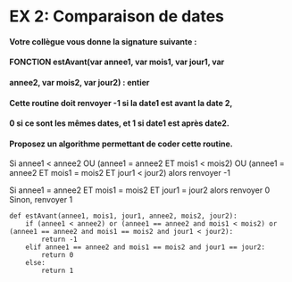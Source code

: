 # EX 2: Comparaison de dates


#### Votre collègue vous donne la signature suivante :
#### FONCTION estAvant(var annee1, var mois1, var jour1, var
#### annee2, var mois2, var jour2) : entier
#### Cette routine doit renvoyer -1 si la date1 est avant la date 2,
#### 0 si ce sont les mêmes dates, et 1 si date1 est après date2.
#### Proposez un algorithme permettant de coder cette routine.

Si annee1 < annee2 
OU (annee1 = annee2 ET mois1 < mois2) 
OU (annee1 = annee2 ET mois1 = mois2 
ET jour1 < jour2) 
alors
renvoyer -1

Si annee1 = annee2 
ET mois1 = mois2 
ET jour1 = jour2 alors
renvoyer 0
Sinon, renvoyer 1


```
def estAvant(annee1, mois1, jour1, annee2, mois2, jour2):
    if (annee1 < annee2) or (annee1 == annee2 and mois1 < mois2) or (annee1 == annee2 and mois1 == mois2 and jour1 < jour2):
        return -1
    elif annee1 == annee2 and mois1 == mois2 and jour1 == jour2:
        return 0
    else:
        return 1
```
